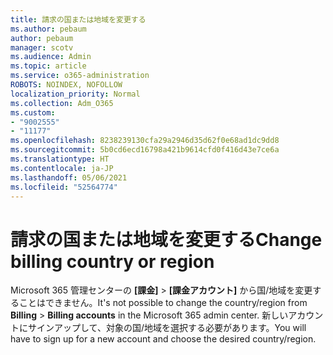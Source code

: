 ```yaml
---
title: 請求の国または地域を変更する
ms.author: pebaum
author: pebaum
manager: scotv
ms.audience: Admin
ms.topic: article
ms.service: o365-administration
ROBOTS: NOINDEX, NOFOLLOW
localization_priority: Normal
ms.collection: Adm_O365
ms.custom:
- "9002555"
- "11177"
ms.openlocfilehash: 8238239130cfa29a2946d35d62f0e68ad1dc9dd8
ms.sourcegitcommit: 5b0cd6ecd16798a421b9614cfd0f416d43e7ce6a
ms.translationtype: HT
ms.contentlocale: ja-JP
ms.lasthandoff: 05/06/2021
ms.locfileid: "52564774"
---
```

# <a name="change-billing-country-or-region"></a><span data-ttu-id="1a625-102">請求の国または地域を変更する</span><span class="sxs-lookup"><span data-stu-id="1a625-102">Change billing country or region</span></span>

<span data-ttu-id="1a625-103">Microsoft 365 管理センターの **[課金]** > **[課金アカウント]** から国/地域を変更することはできません。</span><span class="sxs-lookup"><span data-stu-id="1a625-103">It's not possible to change the country/region from **Billing** > **Billing accounts** in the Microsoft 365 admin center.</span></span> <span data-ttu-id="1a625-104">新しいアカウントにサインアップして、対象の国/地域を選択する必要があります。</span><span class="sxs-lookup"><span data-stu-id="1a625-104">You will have to sign up for a new account and choose the desired country/region.</span></span> 